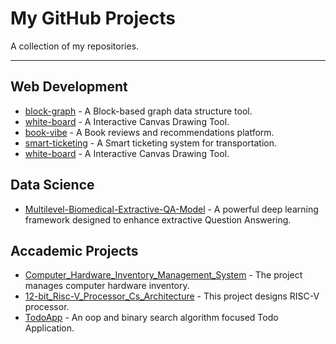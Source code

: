 # My GitHub Projects

A collection of my repositories.

---

## Web Development
- [block-graph](https://github.com/mister-mehedi/block-graph) - A Block-based graph data structure tool.
- [white-board](https://github.com/mister-mehedi/white-board) - A Interactive Canvas Drawing Tool.
- [book-vibe](https://github.com/mister-mehedi/book-vibe) - A Book reviews and recommendations platform.
- [smart-ticketing](https://github.com/mister-mehedi/b9-a5-smart-ticketing) - A Smart ticketing system for transportation.
- [white-board](https://github.com/mister-mehedi/white-board) - A Interactive Canvas Drawing Tool.

## Data Science
- [Multilevel-Biomedical-Extractive-QA-Model](https://github.com/mister-mehedi/Multilevel-Biomedical-Extractive-QA-Model) - A powerful deep learning framework designed to enhance extractive Question Answering.

## Accademic Projects
- [Computer_Hardware_Inventory_Management_System](https://github.com/Mehedi-din12/Computer_Hardware_Inventory_Management_System) - The project manages computer hardware inventory.
- [12-bit_Risc-V_Processor_Cs_Architecture](https://github.com/Mehedi-din12/12-bit_Risc-V_Processor_Cs_Architecture) - This project designs RISC-V processor.
- [TodoApp](https://github.com/mister-mehedi/TodoApp) - An oop and binary search algorithm focused Todo Application.
